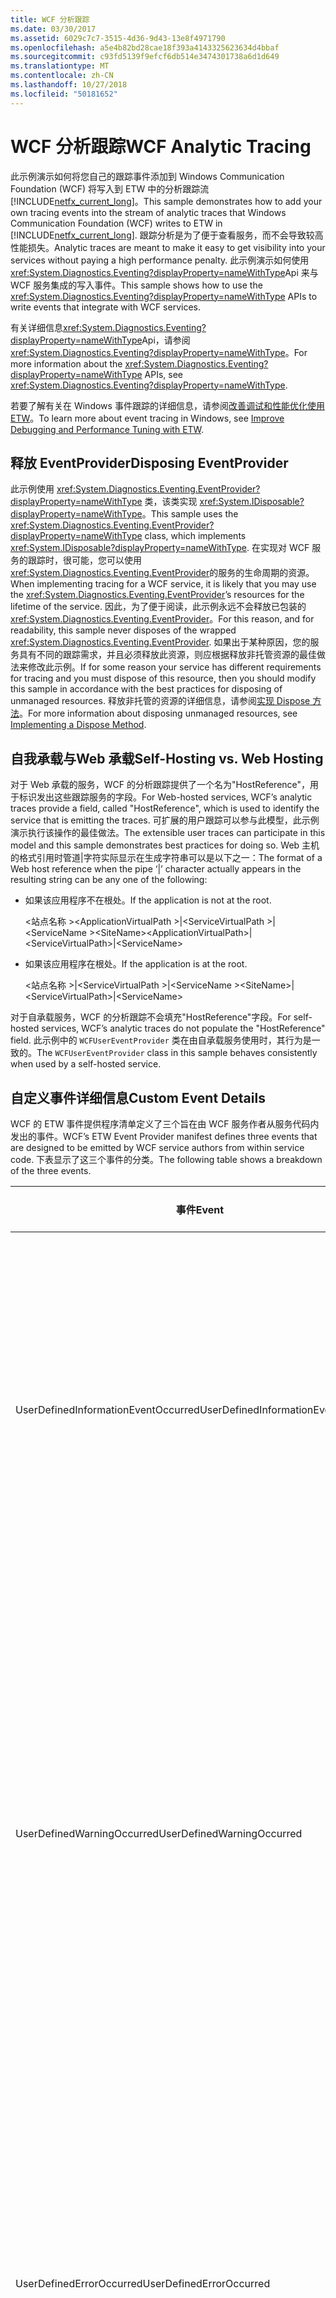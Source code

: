 ```yaml
---
title: WCF 分析跟踪
ms.date: 03/30/2017
ms.assetid: 6029c7c7-3515-4d36-9d43-13e8f4971790
ms.openlocfilehash: a5e4b82bd28cae18f393a4143325623634d4bbaf
ms.sourcegitcommit: c93fd5139f9efcf6db514e3474301738a6d1d649
ms.translationtype: MT
ms.contentlocale: zh-CN
ms.lasthandoff: 10/27/2018
ms.locfileid: "50181652"
---
```

# <a name="wcf-analytic-tracing"></a><span data-ttu-id="34dd8-102">WCF 分析跟踪</span><span class="sxs-lookup"><span data-stu-id="34dd8-102">WCF Analytic Tracing</span></span>
<span data-ttu-id="34dd8-103">此示例演示如何将您自己的跟踪事件添加到 Windows Communication Foundation (WCF) 将写入到 ETW 中的分析跟踪流[!INCLUDE[netfx_current_long](../../../../includes/netfx-current-long-md.md)]。</span><span class="sxs-lookup"><span data-stu-id="34dd8-103">This sample demonstrates how to add your own tracing events into the stream of analytic traces that Windows Communication Foundation (WCF) writes to ETW in [!INCLUDE[netfx_current_long](../../../../includes/netfx-current-long-md.md)].</span></span> <span data-ttu-id="34dd8-104">跟踪分析是为了便于查看服务，而不会导致较高性能损失。</span><span class="sxs-lookup"><span data-stu-id="34dd8-104">Analytic traces are meant to make it easy to get visibility into your services without paying a high performance penalty.</span></span> <span data-ttu-id="34dd8-105">此示例演示如何使用<xref:System.Diagnostics.Eventing?displayProperty=nameWithType>Api 来与 WCF 服务集成的写入事件。</span><span class="sxs-lookup"><span data-stu-id="34dd8-105">This sample shows how to use the <xref:System.Diagnostics.Eventing?displayProperty=nameWithType> APIs to write events that integrate with WCF services.</span></span>  
  
 <span data-ttu-id="34dd8-106">有关详细信息<xref:System.Diagnostics.Eventing?displayProperty=nameWithType>Api，请参阅<xref:System.Diagnostics.Eventing?displayProperty=nameWithType>。</span><span class="sxs-lookup"><span data-stu-id="34dd8-106">For more information about the <xref:System.Diagnostics.Eventing?displayProperty=nameWithType> APIs, see <xref:System.Diagnostics.Eventing?displayProperty=nameWithType>.</span></span>  
  
 <span data-ttu-id="34dd8-107">若要了解有关在 Windows 事件跟踪的详细信息，请参阅[改善调试和性能优化使用 ETW](https://go.microsoft.com/fwlink/?LinkId=166488)。</span><span class="sxs-lookup"><span data-stu-id="34dd8-107">To learn more about event tracing in Windows, see [Improve Debugging and Performance Tuning with ETW](https://go.microsoft.com/fwlink/?LinkId=166488).</span></span>  
  
## <a name="disposing-eventprovider"></a><span data-ttu-id="34dd8-108">释放 EventProvider</span><span class="sxs-lookup"><span data-stu-id="34dd8-108">Disposing EventProvider</span></span>  
 <span data-ttu-id="34dd8-109">此示例使用 <xref:System.Diagnostics.Eventing.EventProvider?displayProperty=nameWithType> 类，该类实现 <xref:System.IDisposable?displayProperty=nameWithType>。</span><span class="sxs-lookup"><span data-stu-id="34dd8-109">This sample uses the <xref:System.Diagnostics.Eventing.EventProvider?displayProperty=nameWithType> class, which implements <xref:System.IDisposable?displayProperty=nameWithType>.</span></span> <span data-ttu-id="34dd8-110">在实现对 WCF 服务的跟踪时，很可能，您可以使用<xref:System.Diagnostics.Eventing.EventProvider>的服务的生命周期的资源。</span><span class="sxs-lookup"><span data-stu-id="34dd8-110">When implementing tracing for a WCF service, it is likely that you may use the <xref:System.Diagnostics.Eventing.EventProvider>’s resources for the lifetime of the service.</span></span> <span data-ttu-id="34dd8-111">因此，为了便于阅读，此示例永远不会释放已包装的 <xref:System.Diagnostics.Eventing.EventProvider>。</span><span class="sxs-lookup"><span data-stu-id="34dd8-111">For this reason, and for readability, this sample never disposes of the wrapped <xref:System.Diagnostics.Eventing.EventProvider>.</span></span> <span data-ttu-id="34dd8-112">如果出于某种原因，您的服务具有不同的跟踪需求，并且必须释放此资源，则应根据释放非托管资源的最佳做法来修改此示例。</span><span class="sxs-lookup"><span data-stu-id="34dd8-112">If for some reason your service has different requirements for tracing and you must dispose of this resource, then you should modify this sample in accordance with the best practices for disposing of unmanaged resources.</span></span> <span data-ttu-id="34dd8-113">释放非托管的资源的详细信息，请参阅[实现 Dispose 方法](https://go.microsoft.com/fwlink/?LinkId=166436)。</span><span class="sxs-lookup"><span data-stu-id="34dd8-113">For more information about disposing unmanaged resources, see [Implementing a Dispose Method](https://go.microsoft.com/fwlink/?LinkId=166436).</span></span>  
  
## <a name="self-hosting-vs-web-hosting"></a><span data-ttu-id="34dd8-114">自我承载与Web 承载</span><span class="sxs-lookup"><span data-stu-id="34dd8-114">Self-Hosting vs. Web Hosting</span></span>  
 <span data-ttu-id="34dd8-115">对于 Web 承载的服务，WCF 的分析跟踪提供了一个名为"HostReference"，用于标识发出这些跟踪服务的字段。</span><span class="sxs-lookup"><span data-stu-id="34dd8-115">For Web-hosted services, WCF’s analytic traces provide a field, called "HostReference", which is used to identify the service that is emitting the traces.</span></span> <span data-ttu-id="34dd8-116">可扩展的用户跟踪可以参与此模型，此示例演示执行该操作的最佳做法。</span><span class="sxs-lookup"><span data-stu-id="34dd8-116">The extensible user traces can participate in this model and this sample demonstrates best practices for doing so.</span></span> <span data-ttu-id="34dd8-117">Web 主机的格式引用时管道&#124;字符实际显示在生成字符串可以是以下之一：</span><span class="sxs-lookup"><span data-stu-id="34dd8-117">The format of a Web host reference when the pipe ‘&#124;’ character actually appears in the resulting string can be any one of the following:</span></span>  
  
-   <span data-ttu-id="34dd8-118">如果该应用程序不在根处。</span><span class="sxs-lookup"><span data-stu-id="34dd8-118">If the application is not at the root.</span></span>  
  
     <span data-ttu-id="34dd8-119">\<站点名称 >\<ApplicationVirtualPath >&#124;\<ServiceVirtualPath >&#124;\<ServiceName ></span><span class="sxs-lookup"><span data-stu-id="34dd8-119">\<SiteName>\<ApplicationVirtualPath>&#124;\<ServiceVirtualPath>&#124;\<ServiceName></span></span>  
  
-   <span data-ttu-id="34dd8-120">如果该应用程序在根处。</span><span class="sxs-lookup"><span data-stu-id="34dd8-120">If the application is at the root.</span></span>  
  
     <span data-ttu-id="34dd8-121">\<站点名称 >&#124;\<ServiceVirtualPath >&#124;\<ServiceName ></span><span class="sxs-lookup"><span data-stu-id="34dd8-121">\<SiteName>&#124;\<ServiceVirtualPath>&#124;\<ServiceName></span></span>  
  
 <span data-ttu-id="34dd8-122">对于自承载服务，WCF 的分析跟踪不会填充"HostReference"字段。</span><span class="sxs-lookup"><span data-stu-id="34dd8-122">For self-hosted services, WCF’s analytic traces do not populate the "HostReference" field.</span></span> <span data-ttu-id="34dd8-123">此示例中的 `WCFUserEventProvider` 类在由自承载服务使用时，其行为是一致的。</span><span class="sxs-lookup"><span data-stu-id="34dd8-123">The `WCFUserEventProvider` class in this sample behaves consistently when used by a self-hosted service.</span></span>  
  
## <a name="custom-event-details"></a><span data-ttu-id="34dd8-124">自定义事件详细信息</span><span class="sxs-lookup"><span data-stu-id="34dd8-124">Custom Event Details</span></span>  
 <span data-ttu-id="34dd8-125">WCF 的 ETW 事件提供程序清单定义了三个旨在由 WCF 服务作者从服务代码内发出的事件。</span><span class="sxs-lookup"><span data-stu-id="34dd8-125">WCF’s ETW Event Provider manifest defines three events that are designed to be emitted by WCF service authors from within service code.</span></span> <span data-ttu-id="34dd8-126">下表显示了这三个事件的分类。</span><span class="sxs-lookup"><span data-stu-id="34dd8-126">The following table shows a breakdown of the three events.</span></span>  
  
|<span data-ttu-id="34dd8-127">事件</span><span class="sxs-lookup"><span data-stu-id="34dd8-127">Event</span></span>|<span data-ttu-id="34dd8-128">描述</span><span class="sxs-lookup"><span data-stu-id="34dd8-128">Description</span></span>|<span data-ttu-id="34dd8-129">事件 ID</span><span class="sxs-lookup"><span data-stu-id="34dd8-129">Event ID</span></span>|  
|-----------|-----------------|--------------|  
|<span data-ttu-id="34dd8-130">UserDefinedInformationEventOccurred</span><span class="sxs-lookup"><span data-stu-id="34dd8-130">UserDefinedInformationEventOccurred</span></span>|<span data-ttu-id="34dd8-131">服务中发生的说明内容不是一个问题时发出此事件。</span><span class="sxs-lookup"><span data-stu-id="34dd8-131">Emit this event when something of note happens in your service that is not a problem.</span></span> <span data-ttu-id="34dd8-132">例如，可以在对数据库成功进行调用后发出一个事件。</span><span class="sxs-lookup"><span data-stu-id="34dd8-132">For example, you might emit an event after successfully making a call to a database.</span></span>|<span data-ttu-id="34dd8-133">301</span><span class="sxs-lookup"><span data-stu-id="34dd8-133">301</span></span>|  
|<span data-ttu-id="34dd8-134">UserDefinedWarningOccurred</span><span class="sxs-lookup"><span data-stu-id="34dd8-134">UserDefinedWarningOccurred</span></span>|<span data-ttu-id="34dd8-135">发生的问题可能导致将来出现错误时发出此事件。</span><span class="sxs-lookup"><span data-stu-id="34dd8-135">Emit this event when a problem occurs that may result in a failure in the future.</span></span> <span data-ttu-id="34dd8-136">例如，如果调用数据库失败，但能够通过回退到冗余数据存储区进行恢复，则可以发出一个警告事件。</span><span class="sxs-lookup"><span data-stu-id="34dd8-136">For example, you may emit a warning event when a call to a database fails but you were able to recover by falling back to a redundant data store.</span></span>|<span data-ttu-id="34dd8-137">302</span><span class="sxs-lookup"><span data-stu-id="34dd8-137">302</span></span>|  
|<span data-ttu-id="34dd8-138">UserDefinedErrorOccurred</span><span class="sxs-lookup"><span data-stu-id="34dd8-138">UserDefinedErrorOccurred</span></span>|<span data-ttu-id="34dd8-139">服务的行为方式不符合预期时发出此事件。</span><span class="sxs-lookup"><span data-stu-id="34dd8-139">Emit this event when your service fails to behave as expected.</span></span> <span data-ttu-id="34dd8-140">例如，如果调用数据库失败且无法从其他位置检索数据，则可能会发出一个事件。</span><span class="sxs-lookup"><span data-stu-id="34dd8-140">For example, you might emit an event if a call to a database fails and you could not retrieve the data from elsewhere.</span></span>|<span data-ttu-id="34dd8-141">303</span><span class="sxs-lookup"><span data-stu-id="34dd8-141">303</span></span>|  
  
#### <a name="to-use-this-sample"></a><span data-ttu-id="34dd8-142">使用此示例</span><span class="sxs-lookup"><span data-stu-id="34dd8-142">To use this sample</span></span>  
  
1.  <span data-ttu-id="34dd8-143">使用 Visual Studio 2012 打开 WCFAnalyticTracingExtensibility.sln 解决方案文件。</span><span class="sxs-lookup"><span data-stu-id="34dd8-143">Using Visual Studio 2012, open the WCFAnalyticTracingExtensibility.sln solution file.</span></span>  
  
2.  <span data-ttu-id="34dd8-144">要生成解决方案，按 Ctrl+Shift+B。</span><span class="sxs-lookup"><span data-stu-id="34dd8-144">To build the solution, press CTRL+SHIFT+B.</span></span>  
  
3.  <span data-ttu-id="34dd8-145">若要运行解决方案，请按 Ctrl+F5。</span><span class="sxs-lookup"><span data-stu-id="34dd8-145">To run the solution, press CTRL+F5.</span></span>  
  
     <span data-ttu-id="34dd8-146">在 Web 浏览器中，单击**calculator.svc**。</span><span class="sxs-lookup"><span data-stu-id="34dd8-146">In the Web browser, click **Calculator.svc**.</span></span> <span data-ttu-id="34dd8-147">服务的 WSDL 文档的 URI 应出现在浏览器中。</span><span class="sxs-lookup"><span data-stu-id="34dd8-147">The URI of the WSDL document for the service should appear in the browser.</span></span> <span data-ttu-id="34dd8-148">复制该 URI。</span><span class="sxs-lookup"><span data-stu-id="34dd8-148">Copy that URI.</span></span>  
  
4.  <span data-ttu-id="34dd8-149">运行 WCF 测试客户端 (WcfTestClient.exe)。</span><span class="sxs-lookup"><span data-stu-id="34dd8-149">Run the WCF test client (WcfTestClient.exe).</span></span>  
  
     <span data-ttu-id="34dd8-150">WCF 测试客户端 (WcfTestClient.exe) 位于`\<Visual Studio 2012 Install Dir>\Common7\IDE\WcfTestClient.exe`。</span><span class="sxs-lookup"><span data-stu-id="34dd8-150">The WCF test client (WcfTestClient.exe) is located at `\<Visual Studio 2012 Install Dir>\Common7\IDE\WcfTestClient.exe`.</span></span> <span data-ttu-id="34dd8-151">默认 Visual Studio 2012 安装目录是`C:\Program Files\Microsoft Visual Studio 10.0`。</span><span class="sxs-lookup"><span data-stu-id="34dd8-151">The default Visual Studio 2012 install dir is `C:\Program Files\Microsoft Visual Studio 10.0`.</span></span>  
  
5.  <span data-ttu-id="34dd8-152">在 WCF 测试客户端，通过选择添加服务**文件**，然后**添加的服务**。</span><span class="sxs-lookup"><span data-stu-id="34dd8-152">Within the WCF test client, add the service by selecting **File**, and then **Add Service**.</span></span>  
  
     <span data-ttu-id="34dd8-153">在输入框中添加终结点地址。</span><span class="sxs-lookup"><span data-stu-id="34dd8-153">Add the endpoint address in the input box.</span></span>  
  
6.  <span data-ttu-id="34dd8-154">单击**确定**关闭对话框。</span><span class="sxs-lookup"><span data-stu-id="34dd8-154">Click **OK** to close the dialog.</span></span>  
  
     <span data-ttu-id="34dd8-155">ICalculator 服务下的左窗格中添加**我的服务项目**。</span><span class="sxs-lookup"><span data-stu-id="34dd8-155">The ICalculator service is added in the left pane under **My Service Projects**.</span></span>  
  
7.  <span data-ttu-id="34dd8-156">打开事件查看器应用程序。</span><span class="sxs-lookup"><span data-stu-id="34dd8-156">Open the Event Viewer application.</span></span>  
  
     <span data-ttu-id="34dd8-157">然后再调用该服务，启动事件查看器，并确保事件日志正在侦听从 WCF 服务发出的跟踪事件。</span><span class="sxs-lookup"><span data-stu-id="34dd8-157">Before invoking the service, start Event Viewer and ensure that the event log is listening for tracking events emitted from the WCF service.</span></span>  
  
8.  <span data-ttu-id="34dd8-158">从**启动**菜单中，选择**管理工具**，然后**事件查看器**。</span><span class="sxs-lookup"><span data-stu-id="34dd8-158">From the **Start** menu, select **Administrative Tools**, and then **Event Viewer**.</span></span> <span data-ttu-id="34dd8-159">启用**Analytic**并**调试**日志。</span><span class="sxs-lookup"><span data-stu-id="34dd8-159">Enable the **Analytic** and **Debug** logs.</span></span>  
  
9. <span data-ttu-id="34dd8-160">在事件查看器中树视图中，导航到**事件查看器**，**应用程序和服务日志**， **Microsoft**， **Windows**，，然后**应用程序服务器-应用程序**。</span><span class="sxs-lookup"><span data-stu-id="34dd8-160">In the tree view in Event Viewer, navigate to **Event Viewer**, **Applications and Services Logs**, **Microsoft**, **Windows**, and then **Application Server-Applications**.</span></span> <span data-ttu-id="34dd8-161">右键单击**应用程序服务器-应用程序**，选择**视图**，然后**显示分析和调试日志**。</span><span class="sxs-lookup"><span data-stu-id="34dd8-161">Right-click **Application Server-Applications**, select **View**, and then **Show Analytic and Debug Logs**.</span></span>  
  
     <span data-ttu-id="34dd8-162">絋粄**显示分析和调试日志**选项处于选中状态。</span><span class="sxs-lookup"><span data-stu-id="34dd8-162">Ensure that the **Show Analytic and Debug Logs** option is checked.</span></span> <span data-ttu-id="34dd8-163">启用**分析**日志。</span><span class="sxs-lookup"><span data-stu-id="34dd8-163">Enable the **Analytic** log.</span></span>  
  
     <span data-ttu-id="34dd8-164">在事件查看器中树视图中，导航到**事件查看器**，**应用程序和服务日志**， **Microsoft**， **Windows**， **应用程序服务器-应用程序**，然后**分析**。</span><span class="sxs-lookup"><span data-stu-id="34dd8-164">In the tree view in Event Viewer, navigate to **Event Viewer**, **Applications and Services Logs**, **Microsoft**, **Windows**, **Application Server-Applications**, and then **Analytic**.</span></span> <span data-ttu-id="34dd8-165">右键单击**Analytic** ，然后选择**启用日志**。</span><span class="sxs-lookup"><span data-stu-id="34dd8-165">Right-click **Analytic** and select **Enable Log**.</span></span>  
  
10. <span data-ttu-id="34dd8-166">使用 WCF 测试客户端来测试服务。</span><span class="sxs-lookup"><span data-stu-id="34dd8-166">Test the service using the WCF Test Client.</span></span>  
  
    1.  <span data-ttu-id="34dd8-167">在 WCF 测试客户端中，双击**add （)** ICalculator 服务节点下。</span><span class="sxs-lookup"><span data-stu-id="34dd8-167">In the WCF Test Client, double-click **Add()** under the ICalculator service node.</span></span>  
  
         <span data-ttu-id="34dd8-168">**Add （)** 方法将出现在右窗格中使用两个参数。</span><span class="sxs-lookup"><span data-stu-id="34dd8-168">The **Add()** method appears in the right pane with two parameters.</span></span>  
  
    2.  <span data-ttu-id="34dd8-169">为第一个参数键入 2，为第二个参数键入 3。</span><span class="sxs-lookup"><span data-stu-id="34dd8-169">Type in 2 for the first parameter and 3 for the second parameter.</span></span>  
  
    3.  <span data-ttu-id="34dd8-170">单击**Invoke**来调用该方法。</span><span class="sxs-lookup"><span data-stu-id="34dd8-170">Click **Invoke** to invoke the method.</span></span>  
  
11. <span data-ttu-id="34dd8-171">转到**事件查看器**已打开的窗口。</span><span class="sxs-lookup"><span data-stu-id="34dd8-171">Go to the **Event Viewer** window that you have already opened.</span></span> <span data-ttu-id="34dd8-172">导航到**事件查看器**，**应用程序和服务日志**， **Microsoft**， **Windows**，**应用程序服务器应用程序**。</span><span class="sxs-lookup"><span data-stu-id="34dd8-172">Navigate to **Event Viewer**, **Applications and Services Logs**, **Microsoft**, **Windows**, **Application Server-Applications**.</span></span>  
  
12. <span data-ttu-id="34dd8-173">右键单击**Analytic**节点，然后选择**刷新**。</span><span class="sxs-lookup"><span data-stu-id="34dd8-173">Right-click the **Analytic** node and select **Refresh**.</span></span>  
  
     <span data-ttu-id="34dd8-174">事件将显示在右窗格中。</span><span class="sxs-lookup"><span data-stu-id="34dd8-174">The events appear in the right pane.</span></span>  
  
13. <span data-ttu-id="34dd8-175">使用 ID 303 来查找事件，然后双击该事件将其打开，并检查其内容。</span><span class="sxs-lookup"><span data-stu-id="34dd8-175">Locate the event with the ID of 303 and double-click it to open it up and inspect its contents.</span></span>  
  
     <span data-ttu-id="34dd8-176">已将发出此事件`Add()`ICalculator 服务的方法和具有负载等于"2 + 3 = 5"。</span><span class="sxs-lookup"><span data-stu-id="34dd8-176">This event was emitted by the `Add()` method of the ICalculator service and has a payload equal to "2+3=5".</span></span>  
  
#### <a name="to-clean-up-optional"></a><span data-ttu-id="34dd8-177">清理（可选）</span><span class="sxs-lookup"><span data-stu-id="34dd8-177">To clean up (Optional)</span></span>  
  
1.  <span data-ttu-id="34dd8-178">打开**事件查看器**。</span><span class="sxs-lookup"><span data-stu-id="34dd8-178">Open **Event Viewer**.</span></span>  
  
2.  <span data-ttu-id="34dd8-179">导航到**事件查看器**，**应用程序和服务日志**， **Microsoft**， **Windows**，，然后**应用程序服务器-应用程序**。</span><span class="sxs-lookup"><span data-stu-id="34dd8-179">Navigate to **Event Viewer**, **Applications and Services Logs**, **Microsoft**, **Windows**, and then **Application-Server-Applications**.</span></span> <span data-ttu-id="34dd8-180">右键单击**Analytic** ，然后选择**禁用日志**。</span><span class="sxs-lookup"><span data-stu-id="34dd8-180">Right-click **Analytic** and select **Disable Log**.</span></span>  
  
3.  <span data-ttu-id="34dd8-181">导航到**事件查看器**，**应用程序和服务日志**， **Microsoft**， **Windows**， **应用程序服务器-应用程序**，然后**分析**。</span><span class="sxs-lookup"><span data-stu-id="34dd8-181">Navigate to **Event Viewer**, **Applications and Services Logs**, **Microsoft**, **Windows**, **Application-Server-Applications**, and then **Analytic**.</span></span> <span data-ttu-id="34dd8-182">右键单击**Analytic** ，然后选择**清除日志**。</span><span class="sxs-lookup"><span data-stu-id="34dd8-182">Right-click **Analytic** and select **Clear Log**.</span></span>  
  
4.  <span data-ttu-id="34dd8-183">单击**清除**清除这些事件。</span><span class="sxs-lookup"><span data-stu-id="34dd8-183">Click **Clear** to clear the events.</span></span>  
  
## <a name="known-issue"></a><span data-ttu-id="34dd8-184">已知问题</span><span class="sxs-lookup"><span data-stu-id="34dd8-184">Known Issue</span></span>  
 <span data-ttu-id="34dd8-185">没有中的已知的问题**事件查看器**，它可能无法解码 ETW 事件。</span><span class="sxs-lookup"><span data-stu-id="34dd8-185">There is a known issue in the **Event Viewer** where it may fail to decode ETW events.</span></span> <span data-ttu-id="34dd8-186">可能会看到错误消息，指出:"事件 ID 的说明\<id > 从源不能找到 Microsoft Windows 应用程序服务器-应用程序。</span><span class="sxs-lookup"><span data-stu-id="34dd8-186">You may see an error message that says: "The description for Event ID \<id> from source Microsoft-Windows-Application Server-Applications cannot be found.</span></span> <span data-ttu-id="34dd8-187">本地计算机上未安装引发此事件的组件，或者安装已损坏。</span><span class="sxs-lookup"><span data-stu-id="34dd8-187">Either the component that raises this event is not installed on your local computer or the installation is corrupted.</span></span> <span data-ttu-id="34dd8-188">你可以安装或修复本地计算机上的组件。"</span><span class="sxs-lookup"><span data-stu-id="34dd8-188">You can install or repair the component on the local computer."</span></span> <span data-ttu-id="34dd8-189">如果遇到此错误，请选择**刷新**从**操作**菜单。</span><span class="sxs-lookup"><span data-stu-id="34dd8-189">If you encounter this error, select **Refresh** from the **Actions** menu.</span></span> <span data-ttu-id="34dd8-190">然后，该事件应能正确解码。</span><span class="sxs-lookup"><span data-stu-id="34dd8-190">The event should then decode properly.</span></span>  
  
> [!IMPORTANT]
>  <span data-ttu-id="34dd8-191">您的计算机上可能已安装这些示例。</span><span class="sxs-lookup"><span data-stu-id="34dd8-191">The samples may already be installed on your computer.</span></span> <span data-ttu-id="34dd8-192">在继续操作之前，请先检查以下（默认）目录：</span><span class="sxs-lookup"><span data-stu-id="34dd8-192">Check for the following (default) directory before continuing.</span></span>  
>   
>  `<InstallDrive>:\WF_WCF_Samples`  
>   
>  <span data-ttu-id="34dd8-193">如果此目录不存在，请转到[Windows Communication Foundation (WCF) 和.NET Framework 4 的 Windows Workflow Foundation (WF) 示例](https://go.microsoft.com/fwlink/?LinkId=150780)若要下载所有 Windows Communication Foundation (WCF) 和[!INCLUDE[wf1](../../../../includes/wf1-md.md)]示例。</span><span class="sxs-lookup"><span data-stu-id="34dd8-193">If this directory does not exist, go to [Windows Communication Foundation (WCF) and Windows Workflow Foundation (WF) Samples for .NET Framework 4](https://go.microsoft.com/fwlink/?LinkId=150780) to download all Windows Communication Foundation (WCF) and [!INCLUDE[wf1](../../../../includes/wf1-md.md)] samples.</span></span> <span data-ttu-id="34dd8-194">此示例位于以下目录：</span><span class="sxs-lookup"><span data-stu-id="34dd8-194">This sample is located in the following directory.</span></span>  
>   
>  `<InstallDrive>:\WF_WCF_Samples\WCF\Basic\Management\ETWTrace`  
  
## <a name="see-also"></a><span data-ttu-id="34dd8-195">请参阅</span><span class="sxs-lookup"><span data-stu-id="34dd8-195">See Also</span></span>  
 [<span data-ttu-id="34dd8-196">AppFabric 监视示例</span><span class="sxs-lookup"><span data-stu-id="34dd8-196">AppFabric Monitoring Samples</span></span>](https://go.microsoft.com/fwlink/?LinkId=193959)
